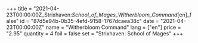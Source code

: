 +++
title = "2021-04-23T00:00:00Z_Strixhaven:_School_of_Mages_Witherbloom_Command_[en]_false"
id = "87d5e94b-0b35-4efd-9158-1767dcaea38c"
date = "2021-04-23T00:00:00Z"
name = "Witherbloom Command"
lang = ["en"]
price = "2.95"
quantity = 4
foil = false
set = "Strixhaven: School of Mages"
+++
